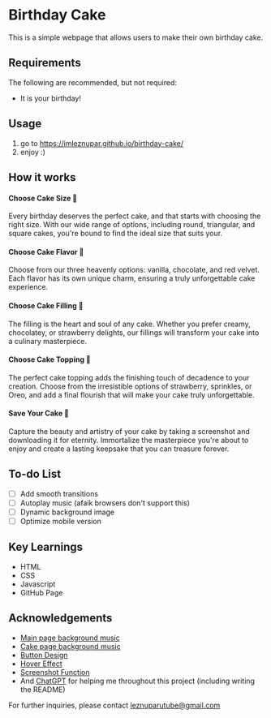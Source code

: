 # Birthday Cake

This is a simple webpage that allows users to make their own birthday cake.

## Requirements

The following are recommended, but not required:
* It is your birthday!

## Usage

1. go to https://imleznupar.github.io/birthday-cake/
2. enjoy :) 

## How it works
#### Choose Cake Size 🎂
Every birthday deserves the perfect cake, and that starts with choosing the right size. With our wide range of options, including round, triangular, and square cakes, you're bound to find the ideal size that suits your.
#### Choose Cake Flavor 🍰
Choose from our three heavenly options: vanilla, chocolate, and red velvet. Each flavor has its own unique charm, ensuring a truly unforgettable cake experience.
#### Choose Cake Filling 🧁
The filling is the heart and soul of any cake. Whether you prefer creamy, chocolatey, or strawberry delights, our fillings will transform your cake into a culinary masterpiece.
#### Choose Cake Topping 🍓
The perfect cake topping adds the finishing touch of decadence to your creation. Choose from the irresistible options of strawberry, sprinkles, or Oreo, and add a final flourish that will make your cake truly unforgettable.
#### Save Your Cake 📸
Capture the beauty and artistry of your cake by taking a screenshot and downloading it for eternity. Immortalize the masterpiece you're about to enjoy and create a lasting keepsake that you can treasure forever.

## To-do List
- [ ] Add smooth transitions
- [ ] Autoplay music (afaik browsers don't support this)
- [ ] Dynamic background image
- [ ] Optimize mobile version

## Key Learnings
* HTML
* CSS
* Javascript
* GitHub Page

## Acknowledgements

* [Main page background music](https://music.163.com/#/song?id=1890756154)
* [Cake page background music](https://www.youtube.com/watch?v=p6EjUkQ3Ut0)
* [Button Design](https://codemyui.com/hand-sketched-3d-wireframe-buttons/)
* [Hover Effect](https://codepen.io/nxworld/pen/ZYNOBZ)
* [Screenshot Function](https://www.codingnepalweb.com/how-to-take-screenshot-using-javascript/)
* And [ChatGPT](https://chat.openai.com/) for helping me throughout this project (including writing the README)

For further inquiries, please contact leznuparutube@gmail.com
